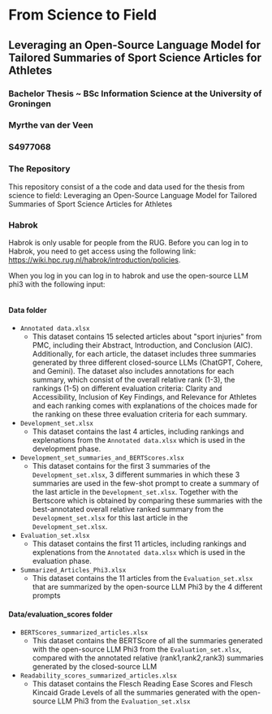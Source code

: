 # From Science to Field

## Leveraging an Open-Source Language Model for Tailored Summaries of Sport Science Articles for Athletes

### Bachelor Thesis ~ BSc Information Science at the University of Groningen
### Myrthe van der Veen 
### S4977068

### The Repository
This repository consist of a the code and data used for the thesis from science to field: Leveraging an Open-Source Language Model for Tailored Summaries of Sport Science Articles for Athletes

### Habrok


Habrok is only usable for people from the RUG. 
Before you can log in to Habrok, you need to get access using the following link: https://wiki.hpc.rug.nl/habrok/introduction/policies.

When you log in you can log in to habrok and use the open-source LLM phi3 with the following input:

```

``` 

#### Data folder
- ```Annotated data.xlsx```
    - This dataset contains 15 selected articles about "sport injuries" from PMC, including their Abstract, Introduction, and Conclusion (AIC). Additionally, for each article, the dataset includes three summaries generated by three different closed-source LLMs (ChatGPT, Cohere, and Gemini). The dataset also includes annotations for each summary, which consist of the overall relative rank (1-3), the rankings (1-5) on different evaluation criteria: Clarity and Accessibility, Inclusion of Key Findings, and Relevance for Athletes and each ranking comes with explanations of the choices made for the ranking on these three evaluation criteria for each summary.
- ```Development_set.xlsx```
    - This dataset contains the last 4 articles, including rankings and explenations from the ```Annotated data.xlsx``` which is used in the development phase. 
- ``` Development_set_summaries_and_BERTScores.xlsx ```
    - This dataset contains for the first 3 summaries of the  ```Development_set.xlsx```, 3 different summaries in which these 3 summaries are used in the few-shot prompt to create a summary of the last article in the ```Development_set.xlsx```. Together with the Bertscore which is obtained by comparing these summaries with the best-annotated overall relative ranked summary from the ```Development_set.xlsx``` for this last article in the ```Development_set.xlsx```. 
- ```Evaluation_set.xlsx```
    - This dataset contains the first 11 articles, including rankings and explenations from the ```Annotated data.xlsx``` which is used in the evaluation phase. 
- ```Summarized_Articles_Phi3.xlsx```
    - This dataset contains the 11 articles from the ```Evaluation_set.xlsx``` that are summarized by the open-source LLM Phi3 by the 4 different prompts
 
#### Data/evaluation_scores folder

- ```BERTScores_summarized_articles.xlsx```
    - This dataset contains the BERTScore of all the summaries generated with the open-source LLM Phi3 from the ```Evaluation_set.xlsx```, compared with the annotated relative (rank1,rank2,rank3) summaries generated by the closed-source LLM
- ```Readability_scores_summarized_articles.xlsx```
    - This dataset contains the Flesch Reading Ease Scores and Flesch Kincaid Grade Levels of all the summaries generated with the open-source LLM Phi3 from the ```Evaluation_set.xlsx```
